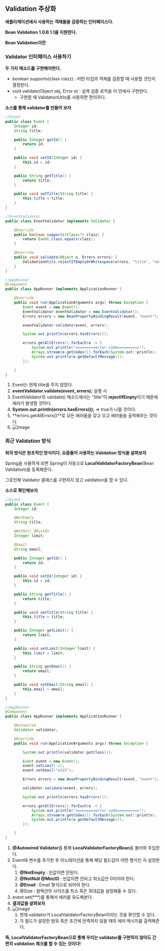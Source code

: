 ## Validation 추상화

**애플리케이션에서 사용하는 객체들을 검증하는 인터페이스다.**

**Bean Validation 1.0과 1.1을 지원한다.**



**Bean Validation이란**



### Validator 인터페이스 사용하기

**두 가지 메소드를 구현해야한다.**

- boolean supports(class clazz) : 어떤 타입의 객체를 검증할 때 사용할 것인지 결정한다.
- void validate(Object obj, Error e) : 실제 검증 로직을 이 안에서 구현한다.
  - 구현할 때 ValidationUtils를 사용하면 편리하다.



**소스를 통해 validator를 만들어 보자**

```java
//Event
public class Event {
    Integer id;
    String title;

    public Integer getId() {
        return id;
    }

    public void setId(Integer id) {
        this.id = id;
    }

    public String getTitle() {
        return title;
    }

    public void setTitle(String title) {
        this.title = title;
    }
}

//EventValidator
public class EventValidator implements Validator {

    @Override
    public boolean supports(Class<?> clazz) {
        return Event.class.equals(clazz);
    }

    @Override
    public void validate(Object o, Errors errors) {
        ValidationUtils.rejectIfEmptyOrWhitespace(errors, "title", "notempty", "메시지를 찾지 못했을 때의 값");
    }
}

//AppRunner
@Component
public class AppRunner implements ApplicationRunner {

    @Override
    public void run(ApplicationArguments args) throws Exception {
        Event event = new Event();
        EventValidator eventValidator = new EventValidator();
        Errors errors = new BeanPropertyBindingResult(event, "event");

        eventValidator.validate(event, errors);

        System.out.println(errors.hasErrors());

        errors.getAllErrors().forEach(e -> {
            System.out.println("=========error code==========");
            Arrays.stream(e.getCodes()).forEach(System.out::println);
            System.out.println(e.getDefaultMessage());
        });

    }
}
```

1. Event는 현재 title을 주지 않았다.
2. **eventValidator.validate(event, errors);** 실행 시
3. EventValidator의 validate() 메소드에서는 "title"이 **rejectIfEmpty**이기 때문에 에러가 발생할 것이다.
4. **System.out.println(errors.hasErrors());** => true가 나올 것이다.
5. **errors.getAllErrors()**로 모든 에러들을 갖고 오고 에러들을 출력해주는 것이다.
6. ![image](https://user-images.githubusercontent.com/40616436/72532243-65b84580-38b6-11ea-93bc-b998f63f2953.png)



### 최근 Validation 방식

**위의 방식은 원초적인 방식이다. 요즘들어 사용하는 Validation 방식을 살펴보자**

Spring을 사용하게 되면 Spring이 자동으로 **LocalValidatorFactoryBean**(Bean Validation)을 등록해준다.

그로인해 Validator 클래스를 구현하지 않고 validation을 할 수 있다.



**소스로 확인해보자**

```java
//Event
public class Event {
    Integer id;

    @NotEmpty
    String title;

    @NotNull @Min(0)
    Integer limit;

    @Email
    String email;

    public Integer getId() {
        return id;
    }

    public void setId(Integer id) {
        this.id = id;
    }

    public String getTitle() {
        return title;
    }

    public void setTitle(String title) {
        this.title = title;
    }

    public Integer getLimit() {
        return limit;
    }

    public void setLimit(Integer limit) {
        this.limit = limit;
    }

    public String getEmail() {
        return email;
    }

    public void setEmail(String email) {
        this.email = email;
    }
}

//AppRunner
@Component
public class AppRunner implements ApplicationRunner {

    @Autowired
    Validator validator;

    @Override
    public void run(ApplicationArguments args) throws Exception {

        System.out.println(validator.getClass());

        Event event = new Event();
        event.setLimit(-1);
        event.setEmail("a123");

        Errors errors = new BeanPropertyBindingResult(event, "event");

        validator.validate(event, errors);

        System.out.println(errors.hasErrors());

        errors.getAllErrors().forEach(e -> {
            System.out.println("=========error code==========");
            Arrays.stream(e.getCodes()).forEach(System.out::println);
            System.out.println(e.getDefaultMessage());
        });

    }
}
```

1. **@Autowired Validator**를 통해 **LocalValidatorFactoryBean**을 불러와 주입한다.
2. Event에 변수를 추가한 후 어노테이션을 통해 해당 필드값이 어떤 형식인 지 설정한다.
   1. **@NotEmpty** : 빈값이면 안된다.
   2. **@NotNull @Min(0)** : 빈값이면 안되고 최소값은 0이어야 한다.
   3. **@Email** : Email 형식으로 되어야 한다.
   4. @Size : 컬렉션의 사이즈를 최소 혹은 최대값을 설정해줄 수 있다.
3. event.set(***)를 통해서 에러를 유도해본다.
4. **결과값을 살펴보자**
5. ![image](https://user-images.githubusercontent.com/40616436/72533461-8ed9d580-38b8-11ea-99f9-a30e036c9b24.png)
   1. 현재 validator가 LocalValidatorFactoryBean이라는 것을 확인할 수 있다.
   2. 각 필드가 설정한 범위 혹은 조건에 만족하지 않을 때의 에러 메시지를 출력해준다.

**즉, LocalValidatorFactoryBean으로 통해 우리는 validator를 구현하지 않아도 간편히 validation 체크를 할 수 있는 것이다!**

